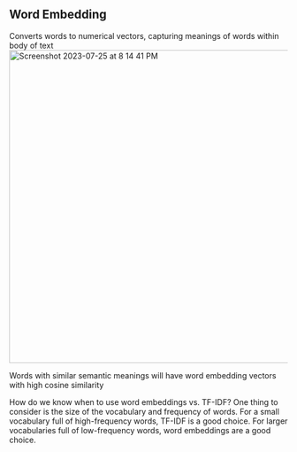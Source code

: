 ## Word Embedding
Converts words to numerical vectors, capturing meanings of words within body of text
<img width="565" alt="Screenshot 2023-07-25 at 8 14 41 PM" src="https://github.com/michellekimgit/BreakThroughAI_note/assets/94397733/3ce92f02-d03c-4cba-9f46-c9ff3468f61d">


Words with similar semantic meanings will have word embedding vectors with high cosine similarity 

How do we know when to use word embeddings vs. TF-IDF? 
One thing to consider is the size of the vocabulary and frequency of words. 
For a small vocabulary full of high-frequency words, TF-IDF is a good choice. 
For larger vocabularies full of low-frequency words, word embeddings are a good choice.
